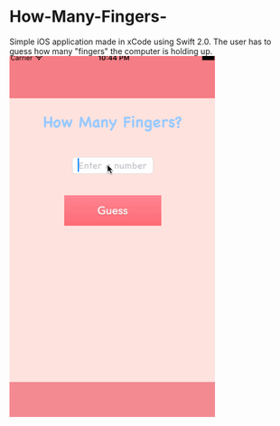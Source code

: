 # How-Many-Fingers-
Simple iOS application made in xCode using Swift 2.0. The user has to guess how many "fingers" the computer is holding up.
<img src="HowManyFingers.gif"/>
